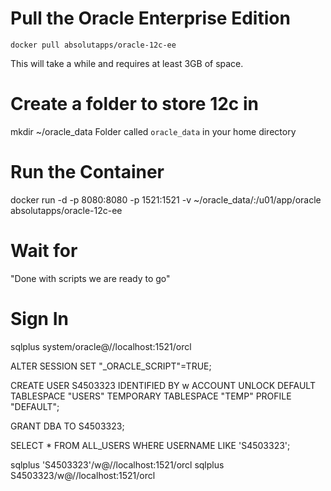 # Pull the Oracle Enterprise Edition
	docker pull absolutapps/oracle-12c-ee
This will take a while and requires at least 3GB of space.

# Create a folder to store 12c in
mkdir ~/oracle_data
Folder called `oracle_data` in your home directory

# Run the Container
docker run -d -p 8080:8080 -p 1521:1521 -v ~/oracle_data/:/u01/app/oracle absolutapps/oracle-12c-ee


# Wait for
"Done with scripts we are ready to go"


# Sign In
sqlplus system/oracle@//localhost:1521/orcl

ALTER SESSION SET "_ORACLE_SCRIPT"=TRUE;

CREATE USER S4503323 IDENTIFIED BY w ACCOUNT UNLOCK DEFAULT TABLESPACE "USERS" TEMPORARY TABLESPACE "TEMP" PROFILE "DEFAULT";

GRANT DBA TO S4503323;

SELECT * FROM ALL_USERS WHERE USERNAME LIKE 'S4503323';

<!-- either is fine -->
sqlplus 'S4503323'/w@//localhost:1521/orcl
sqlplus S4503323/w@//localhost:1521/orcl
